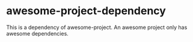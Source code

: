 # awesome-project-dependency
This is a dependency of awesome-project. An awesome project only has awesome dependencies.
